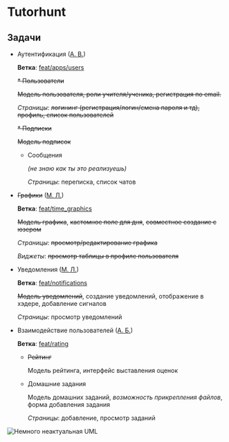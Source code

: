 # Tutorhunt

## Задачи

* Аутентификация ([А. В.](https://github.com/AlexandrVino/))

  **Ветка**: [feat/apps/users](https://github.com/AlexandrVino/tutorhunt/tree/feat/apps/users)

  ~~* Пользователи~~
    
    ~~Модель пользователя, роли учителя/ученика, регистрация по email.~~
    
    *Страницы*: ~~логининг (регистрация/логин/смена пароля и тд), профиль, список пользователей~~
  
  ~~* Подписки~~

    ~~Модель подписок~~

  * Сообщения

    *(не знаю как ты это реализуешь)*
    
    *Страницы*: переписка, список чатов

* ~~Графики~~ ([М. Л.](https://github.com/Leamich))
  
  **Ветка**: [feat/time_graphics](https://github.com/AlexandrVino/tutorhunt/tree/feat/time_graphics)
  
  ~~Модель графика~~, ~~кастомное поле для дня~~, ~~совместное создание с юзером~~
  
  *Страницы*: ~~просмотр/редактирование графика~~
  
  *Виджеты*: ~~просмотр таблицы в профиле пользователя~~

* Уведомления ([М. Л.](https://github.com/Leamich))
  
  **Ветка**: [feat/notifications](https://github.com/AlexandrVino/tutorhunt/tree/feat/notifications)
  
  ~~Модель уведомлений~~, создание уведомлений, отображение в хэдере, добавление сигналов
  
  *Страницы*: просмотр уведомлений

* Взаимодействие пользователей ([А. Б.](https://github.com/1Alekron1))
  
  **Ветка**: [feat/rating](https://github.com/AlexandrVino/tutorhunt/tree/feat/rating)

  * ~~Рейтинг~~
  
    Модель рейтинга, интерфейс выставления оценок
    
  * Домашние задания
    
    Модель домашних заданий, *возможность прикрепления файлов*, форма добавления задания
    
    *Страницы*: добавление, просмотр заданий
  
![Немного неактуальная UML](https://user-images.githubusercontent.com/74912440/167897808-b8a4de25-5dac-49d8-ac5b-6f031d279f7e.png)
